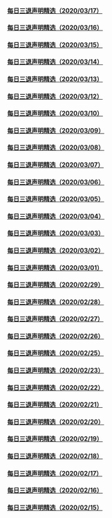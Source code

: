 #### [每日三退声明精选（2020/03/17）](master/../pages/nf3104/n11948762.md) 
#### [每日三退声明精选（2020/03/16）](master/../pages/nf3104/n11946080.md) 
#### [每日三退声明精选（2020/03/15）](master/../pages/nf3104/n11943357.md) 
#### [每日三退声明精选（2020/03/14）](master/../pages/nf3104/n11941290.md) 
#### [每日三退声明精选（2020/03/13）](master/../pages/nf3104/n11940013.md) 
#### [每日三退声明精选（2020/03/12）](master/../pages/nf3104/n11937149.md) 
#### [每日三退声明精选（2020/03/10）](master/../pages/nf3104/n11931419.md) 
#### [每日三退声明精选（2020/03/09）](master/../pages/nf3104/n11928592.md) 
#### [每日三退声明精选（2020/03/08）](master/../pages/nf3104/n11926519.md) 
#### [每日三退声明精选（2020/03/07）](master/../pages/nf3104/n11923653.md) 
#### [每日三退声明精选（2020/03/06）](master/../pages/nf3104/n11921953.md) 
#### [每日三退声明精选（2020/03/05）](master/../pages/nf3104/n11919060.md) 
#### [每日三退声明精选（2020/03/04）](master/../pages/nf3104/n11915939.md) 
#### [每日三退声明精选（2020/03/03）](master/../pages/nf3104/n11913452.md) 
#### [每日三退声明精选（2020/03/02）](master/../pages/nf3104/n11910965.md) 
#### [每日三退声明精选（2020/03/01）](master/../pages/nf3104/n11908451.md) 
#### [每日三退声明精选（2020/02/29）](master/../pages/nf3104/n11906228.md) 
#### [每日三退声明精选（2020/02/28）](master/../pages/nf3104/n11904214.md) 
#### [每日三退声明精选（2020/02/27）](master/../pages/nf3104/n11902049.md) 
#### [每日三退声明精选（2020/02/26）](master/../pages/nf3104/n11899235.md) 
#### [每日三退声明精选（2020/02/25）](master/../pages/nf3104/n11896300.md) 
#### [每日三退声明精选（2020/02/23）](master/../pages/nf3104/n11890908.md) 
#### [每日三退声明精选（2020/02/22）](master/../pages/nf3104/n11889489.md) 
#### [每日三退声明精选（2020/02/21）](master/../pages/nf3104/n11887119.md) 
#### [每日三退声明精选（2020/02/20）](master/../pages/nf3104/n11884679.md) 
#### [每日三退声明精选（2020/02/19）](master/../pages/nf3104/n11881944.md) 
#### [每日三退声明精选（2020/02/18）](master/../pages/nf3104/n11879256.md) 
#### [每日三退声明精选（2020/02/17）](master/../pages/nf3104/n11876432.md) 
#### [每日三退声明精选（2020/02/16）](master/../pages/nf3104/n11874194.md) 
#### [每日三退声明精选（2020/02/15）](master/../pages/nf3104/n11872255.md) 
